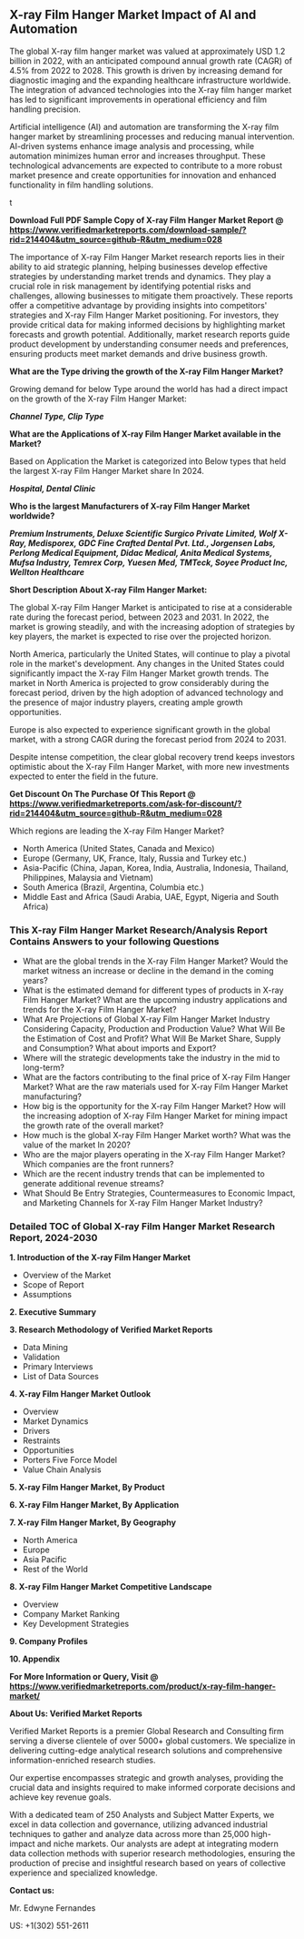 <h2>X-ray Film Hanger Market Impact of AI and Automation</h2><p>The global X-ray film hanger market was valued at approximately USD 1.2 billion in 2022, with an anticipated compound annual growth rate (CAGR) of 4.5% from 2022 to 2028. This growth is driven by increasing demand for diagnostic imaging and the expanding healthcare infrastructure worldwide. The integration of advanced technologies into the X-ray film hanger market has led to significant improvements in operational efficiency and film handling precision.</p><p>Artificial intelligence (AI) and automation are transforming the X-ray film hanger market by streamlining processes and reducing manual intervention. AI-driven systems enhance image analysis and processing, while automation minimizes human error and increases throughput. These technological advancements are expected to contribute to a more robust market presence and create opportunities for innovation and enhanced functionality in film handling solutions.</p>t</p><p id="" class=""><strong>Download Full PDF Sample Copy of X-ray Film Hanger Market Report @ <a href="https://www.verifiedmarketreports.com/download-sample/?rid=214404&utm_source=github-R&utm_medium=028" target="_blank">https://www.verifiedmarketreports.com/download-sample/?rid=214404&utm_source=github-R&utm_medium=028</a></strong></p><p>The importance of&nbsp;X-ray Film Hanger Market research reports lies in their ability to aid strategic planning, helping businesses develop effective strategies by understanding market trends and dynamics. They play a crucial role in risk management by identifying potential risks and challenges, allowing businesses to mitigate them proactively. These reports offer a competitive advantage by providing insights into competitors' strategies and X-ray Film Hanger Market positioning. For investors, they provide critical data for making informed decisions by highlighting market forecasts and growth potential. Additionally, market research reports guide product development by understanding consumer needs and preferences, ensuring products meet market demands and drive business growth.</p><p><strong>What are the&nbsp;Type driving the growth of the X-ray Film Hanger Market?</strong></p><p id="" class="">Growing demand for below Type around the world has had a direct impact on the growth of the X-ray Film Hanger Market:</p><em><strong>Channel Type, Clip Type</strong></em></p><strong>What are the&nbsp;Applications&nbsp;of X-ray Film Hanger Market available in the Market?</strong></p><p id="" class="">Based on Application the Market is categorized into Below types that held the largest X-ray Film Hanger Market share In 2024.</p><em><strong>Hospital, Dental Clinic</strong></em></p><strong>Who is the largest Manufacturers of X-ray Film Hanger Market worldwide?</strong></p><p><em><strong>Premium Instruments, Deluxe Scientific Surgico Private Limited, Wolf X-Ray, Medisporex, GDC Fine Crafted Dental Pvt. Ltd., Jorgensen Labs, Perlong Medical Equipment, Didac Medical, Anita Medical Systems, Mufsa Industry, Temrex Corp, Yuesen Med, TMTeck, Soyee Product Inc, Wellton Healthcare</strong></em></p><p id="" class=""><strong>Short Description About X-ray Film Hanger Market:</strong></p><p>The global X-ray Film Hanger Market is anticipated to rise at a considerable rate during the forecast period, between 2023 and 2031. In 2022, the market is growing steadily, and with the increasing adoption of strategies by key players, the market is expected to rise over the projected horizon.</p><p>North America, particularly the United States, will continue to play a pivotal role in the market's development. Any changes in the United States could significantly impact the X-ray Film Hanger Market growth trends. The market in North America is projected to grow considerably during the forecast period, driven by the high adoption of advanced technology and the presence of major industry players, creating ample growth opportunities.</p><p>Europe is also expected to experience significant growth in the global market, with a strong CAGR during the forecast period from 2024 to 2031.</p><p>Despite intense competition, the clear global recovery trend keeps investors optimistic about the X-ray Film Hanger Market, with more new investments expected to enter the field in the future.</p><p id="" class=""><strong>Get Discount On The Purchase Of This Report @ <a href="https://www.verifiedmarketreports.com/ask-for-discount/?rid=214404&utm_source=github-R&utm_medium=028" target="_blank">https://www.verifiedmarketreports.com/ask-for-discount/?rid=214404&utm_source=github-R&utm_medium=028</a></strong></p>Which regions are leading the X-ray Film Hanger Market?</p><ul><li>North America (United States, Canada and Mexico)</li><li>Europe (Germany, UK, France, Italy, Russia and Turkey etc.)</li><li>Asia-Pacific (China, Japan, Korea, India, Australia, Indonesia, Thailand, Philippines, Malaysia and Vietnam)</li><li>South America (Brazil, Argentina, Columbia etc.)</li><li>Middle East and Africa (Saudi Arabia, UAE, Egypt, Nigeria and South Africa)</li></ul><h3 id="" class="">This X-ray Film Hanger Market Research/Analysis Report Contains Answers to your following Questions</h3><ul><li>What are the global trends in the X-ray Film Hanger Market? Would the market witness an increase or decline in the demand in the coming years?</li><li>What is the estimated demand for different types of products in X-ray Film Hanger Market? What are the upcoming industry applications and trends for the X-ray Film Hanger Market?</li><li>What Are Projections of Global X-ray Film Hanger Market Industry Considering Capacity, Production and Production Value? What Will Be the Estimation of Cost and Profit? What Will Be Market Share, Supply and Consumption? What about imports and Export?</li><li>Where will the strategic developments take the industry in the mid to long-term?</li><li>What are the factors contributing to the final price of X-ray Film Hanger Market? What are the raw materials used for X-ray Film Hanger Market manufacturing?</li><li>How big is the opportunity for the X-ray Film Hanger Market? How will the increasing adoption of X-ray Film Hanger Market for mining impact the growth rate of the overall market?</li><li>How much is the global X-ray Film Hanger Market worth? What was the value of the market In 2020?</li><li>Who are the major players operating in the X-ray Film Hanger Market? Which companies are the front runners?</li><li>Which are the recent industry trends that can be implemented to generate additional revenue streams?</li><li>What Should Be Entry Strategies, Countermeasures to Economic Impact, and Marketing Channels for X-ray Film Hanger Market Industry?</li></ul><h3 id="" class="">Detailed TOC of Global X-ray Film Hanger Market Research Report, 2024-2030</h3><p id="" class=""><strong>1. Introduction of the X-ray Film Hanger Market</strong></p><ul><li>Overview of the Market</li><li>Scope of Report</li><li>Assumptions</li></ul><p id="" class=""><strong>2. Executive Summary</strong></p><p id="" class=""><strong>3. Research Methodology of Verified Market Reports</strong></p><ul><li>Data Mining</li><li>Validation</li><li>Primary Interviews</li><li>List of Data Sources</li></ul><p id="" class=""><strong>4. X-ray Film Hanger Market Outlook</strong></p><ul><li>Overview</li><li>Market Dynamics</li><li>Drivers</li><li>Restraints</li><li>Opportunities</li><li>Porters Five Force Model</li><li>Value Chain Analysis</li></ul><p id="" class=""><strong>5. X-ray Film Hanger Market, By Product</strong></p><p id="" class=""><strong>6. X-ray Film Hanger Market, By Application</strong></p><p id="" class=""><strong>7. X-ray Film Hanger Market, By Geography</strong></p><ul><li>North America</li><li>Europe</li><li>Asia Pacific</li><li>Rest of the World</li></ul><p id="" class=""><strong>8. X-ray Film Hanger Market Competitive Landscape</strong></p><ul><li>Overview</li><li>Company Market Ranking</li><li>Key Development Strategies</li></ul><p id="" class=""><strong>9. Company Profiles</strong></p><p id="" class=""><strong>10. Appendix</strong></p><p id="" class=""><strong>For More Information or Query, Visit @ <a href="https://www.verifiedmarketreports.com/product/x-ray-film-hanger-market/" target="_blank">https://www.verifiedmarketreports.com/product/x-ray-film-hanger-market/</a></strong></p><p id="" class=""><strong>About Us: Verified Market Reports</strong></p><p id="" class="">Verified Market Reports is a premier Global Research and Consulting firm serving a diverse clientele of over 5000+ global customers. We specialize in delivering cutting-edge analytical research solutions and comprehensive information-enriched research studies.</p><p id="" class="">Our expertise encompasses strategic and growth analyses, providing the crucial data and insights required to make informed corporate decisions and achieve key revenue goals.</p><p id="" class="">With a dedicated team of 250 Analysts and Subject Matter Experts, we excel in data collection and governance, utilizing advanced industrial techniques to gather and analyze data across more than 25,000 high-impact and niche markets. Our analysts are adept at integrating modern data collection methods with superior research methodologies, ensuring the production of precise and insightful research based on years of collective experience and specialized knowledge.</p><p id="" class=""><strong>Contact us:</strong></p><p id="" class="">Mr. Edwyne Fernandes</p><p id="" class="">US: +1(302) 551-2611</p>